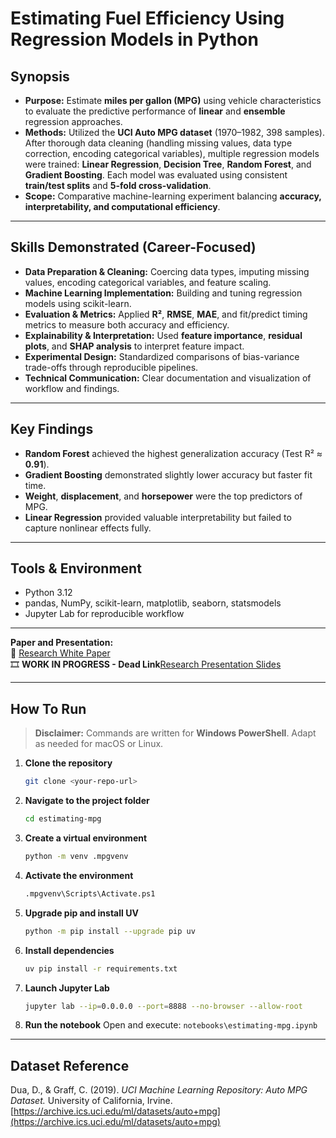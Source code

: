 # **Estimating Fuel Efficiency Using Regression Models in Python**

## **Synopsis**

* **Purpose:** Estimate **miles per gallon (MPG)** using vehicle characteristics to evaluate the predictive performance of **linear** and **ensemble** regression approaches.
* **Methods:** Utilized the **UCI Auto MPG dataset** (1970–1982, 398 samples). After thorough data cleaning (handling missing values, data type correction, encoding categorical variables), multiple regression models were trained: **Linear Regression**, **Decision Tree**, **Random Forest**, and **Gradient Boosting**. Each model was evaluated using consistent **train/test splits** and **5-fold cross-validation**.
* **Scope:** Comparative machine-learning experiment balancing **accuracy, interpretability, and computational efficiency**.

---

## **Skills Demonstrated (Career-Focused)**

* **Data Preparation & Cleaning:** Coercing data types, imputing missing values, encoding categorical variables, and feature scaling.
* **Machine Learning Implementation:** Building and tuning regression models using scikit-learn.
* **Evaluation & Metrics:** Applied **R²**, **RMSE**, **MAE**, and fit/predict timing metrics to measure both accuracy and efficiency.
* **Explainability & Interpretation:** Used **feature importance**, **residual plots**, and **SHAP analysis** to interpret feature impact.
* **Experimental Design:** Standardized comparisons of bias-variance trade-offs through reproducible pipelines.
* **Technical Communication:** Clear documentation and visualization of workflow and findings.

---

## **Key Findings**

* **Random Forest** achieved the highest generalization accuracy (Test R² ≈ **0.91**).
* **Gradient Boosting** demonstrated slightly lower accuracy but faster fit time.
* **Weight**, **displacement**, and **horsepower** were the top predictors of MPG.
* **Linear Regression** provided valuable interpretability but failed to capture nonlinear effects fully.

---

## **Tools & Environment**

* Python 3.12
* pandas, NumPy, scikit-learn, matplotlib, seaborn, statsmodels
* Jupyter Lab for reproducible workflow

---

**Paper and Presentation:**<br/>
📘 [Research White Paper](../supporting-docs/Estimating-MPG-WhitePaper.pdf) <br/>
🎞 **WORK IN PROGRESS - Dead Link**[Research Presentation Slides](../supporting-docs/Estimating-MPG-Presentation.pdf)

---

## **How To Run**

> **Disclaimer:** Commands are written for **Windows PowerShell**. Adapt as needed for macOS or Linux.

1. **Clone the repository**

   ```bash
   git clone <your-repo-url>
   ```
2. **Navigate to the project folder**

   ```bash
   cd estimating-mpg
   ```
3. **Create a virtual environment**

   ```bash
   python -m venv .mpgvenv
   ```
4. **Activate the environment**

   ```bash
   .mpgvenv\Scripts\Activate.ps1
   ```
5. **Upgrade pip and install UV**

   ```bash
   python -m pip install --upgrade pip uv
   ```
6. **Install dependencies**

   ```bash
   uv pip install -r requirements.txt
   ```
7. **Launch Jupyter Lab**

   ```bash
   jupyter lab --ip=0.0.0.0 --port=8888 --no-browser --allow-root
   ```
8. **Run the notebook**
   Open and execute:
   `notebooks\estimating-mpg.ipynb`

---

## **Dataset Reference**

Dua, D., & Graff, C. (2019). *UCI Machine Learning Repository: Auto MPG Dataset.* University of California, Irvine.
[https://archive.ics.uci.edu/ml/datasets/auto+mpg](https://archive.ics.uci.edu/ml/datasets/auto+mpg)